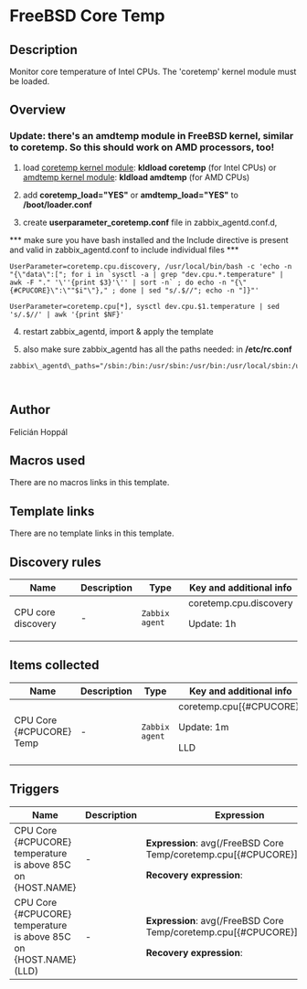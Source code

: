# FreeBSD Core Temp

## Description

Monitor core temperature of Intel CPUs. The 'coretemp' kernel module must be loaded.

## Overview

### Update: there's an amdtemp module in FreeBSD kernel, similar to coretemp. So this should work on AMD processors, too!


 


1) load [coretemp kernel module](https://www.freebsd.org/cgi/man.cgi?coretemp): **kldload coretemp** (for Intel CPUs) or [amdtemp kernel module](https://www.freebsd.org/cgi/man.cgi?query=amdtemp): **kldload amdtemp** (for AMD CPUs)


2) add **coretemp\_load="YES"** or **amdtemp\_load="YES"** to **/boot/loader.conf**


3) create **userparameter\_coretemp.conf** file in zabbix\_agentd.conf.d, 


*** make sure you have bash installed and the Include directive is present and valid in zabbix\_agentd.conf to include individual files ***



```
UserParameter=coretemp.cpu.discovery, /usr/local/bin/bash -c 'echo -n "{\"data\":["; for i in `sysctl -a | grep "dev.cpu.*.temperature" | awk -F "." '\''{print $3}'\'' | sort -n` ; do echo -n "{\"{#CPUCORE}\":\""$i"\"}," ; done | sed "s/.$//"; echo -n "]}"'
```


```
UserParameter=coretemp.cpu[*], sysctl dev.cpu.$1.temperature | sed 's/.$//' | awk '{print $NF}'
```

 


4) restart zabbix\_agentd, import & apply the template


5) also make sure zabbix\_agentd has all the paths needed: in **/etc/rc.conf**



```
zabbix\_agentd\_paths="/sbin:/bin:/usr/sbin:/usr/bin:/usr/local/sbin:/usr/local/bin"  
  
  

```


## Author

Felicián Hoppál

## Macros used

There are no macros links in this template.

## Template links

There are no template links in this template.

## Discovery rules

|Name|Description|Type|Key and additional info|
|----|-----------|----|----|
|CPU core discovery|<p>-</p>|`Zabbix agent`|coretemp.cpu.discovery<p>Update: 1h</p>|


## Items collected

|Name|Description|Type|Key and additional info|
|----|-----------|----|----|
|CPU Core {#CPUCORE} Temp|<p>-</p>|`Zabbix agent`|coretemp.cpu[{#CPUCORE}]<p>Update: 1m</p><p>LLD</p>|


## Triggers

|Name|Description|Expression|Priority|
|----|-----------|----------|--------|
|CPU Core {#CPUCORE} temperature is above 85C on {HOST.NAME}|<p>-</p>|<p>**Expression**: avg(/FreeBSD Core Temp/coretemp.cpu[{#CPUCORE}],#3)>85</p><p>**Recovery expression**: </p>|high|
|CPU Core {#CPUCORE} temperature is above 85C on {HOST.NAME} (LLD)|<p>-</p>|<p>**Expression**: avg(/FreeBSD Core Temp/coretemp.cpu[{#CPUCORE}],#3)>85</p><p>**Recovery expression**: </p>|high|
